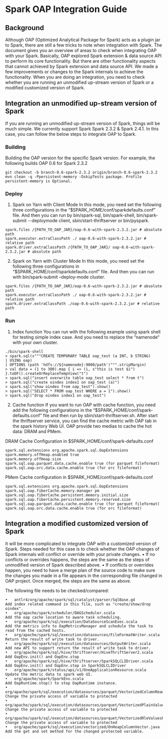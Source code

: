 
# Spark OAP Integration Guide

## Background 
Although OAP (Optimized Analytical Package for Spark) acts as a plugin jar to Spark, there are still a few tricks to note when integration with Spark. The document gives you an overview of areas to check when integrating OAP with your Spark. Basically, OAP explored Spark extension & data source API to perform its core functionality. But there are other functionality aspects that cannot achieved by Spark extension and data source API. We made a few improvements or changes to the Spark internals to achieve the functionality.
When you are doing an integration, you need to check whether you are running an unmodified up-stream version of Spark or a modified customized version of Spark.

## Integration an unmodified up-stream version of Spark
If you are running an unmodified up-stream version of Spark, things will be much simple. We currently support Spark Spark 2.3.2 & Spark 2.4.1.
In this case, you can follow the below steps to integrate OAP to Spark.

### Building
Building the OAP version for the specific Spark version. For example, the following builds OAP 0.6 for Spark 2.3.2
```
git checkout -b branch-0.6-spark-2.3.2 origin/branch-0.6-spark-2.3.2
mvn clean -q -Ppersistent-memory -DskipTests package. Profile persistent-memory is Optional.
```
### Deploy
1.	Spark on Yarn with Client Mode
In this mode, you need set the following three configurations in the “$SPARK_HOME/conf/sparkdefaults.conf” file. And then you can run by bin/spark-sql, bin/spark-shell, bin/spark-submit --deploymode client, sbin/start-thriftserver or bin/pyspark.
```
spark.files /{PATH_TO_OAP_JAR}/oap-0.6-with-spark-2.3.2.jar # absolute path 
spark.executor.extraClassPath ./ oap-0.6-with-spark-2.3.2.jar # relative path
spark.driver.extraClassPath /{PATH_TO_OAP_JAR}/ oap-0.6-with-spark-2.3.2.jar # absolute path
```
2. Spark on Yarn with Cluster Mode
In this mode, you need set the following three configurations in “$SPARK_HOME/conf/sparkdefaults.conf” file. And then you can run with bin/spark-submit –deploy-mode cluster.
```
spark.files /{PATH_TO_OAP_JAR}/oap-0.6-with-spark-2.3.2.jar # absolute path 
spark.executor.extraClassPath ./ oap-0.6-with-spark-2.3.2.jar # relative path 
spark.driver.extraClassPath ./oap-0.6-with-spark-2.3.2.jar # relative path
```
### Run

1. Index function
You can run with the following example using spark shell for testing simple index case. And you need to replace the “namenode“ with your own cluster.

```
./bin/spark-shell
> spark.sql(s"""CREATE TEMPORARY TABLE oap_test (a INT, b STRING)
| USING oap)
| OPTIONS (path 'hdfs://${namenode}:9000/path')""".stripMargin)
> val data = (1 to 300).map { i => (i, s"this is test $i") }.toDF().createOrReplaceTempView("t")
> spark.sql("insert overwrite table oap_test select * from t")
> spark.sql("create oindex index1 on oap_test (a)")
> spark.sql("show oindex from oap_test").show()
> spark.sql("SELECT * FROM oap_test WHERE a = 1").show()
> spark.sql("drop oindex index1 on oap_test")
```

2. Cache function
If you want to run OAP with cache function, you need add the following 
configurations in the 
“$SPARK_HOME/conf/spark-defaults.conf” file and then run by sbin/start-thriftserver.sh. After start the 
thriftserver service, you can find the cache metric with OAP tab in the spark history Web UI. OAP provide two medias to cache the hot data: DRAM and PMem.

DRAM Cache Configuration in $SPARK_HOME/conf/spark-defaults.conf
```
spark.sql.extensions org.apache.spark.sql.OapExtensions
spark.memory.offHeap.enabled true
spark.memory.offHeap.size
spark.sql.oap.parquet.data.cache.enable true (for parquet fileformat)
spark.sql.oap.orc.data.cache.enable true (for orc fileformat)
```
PMem Cache configuration in $SPARK_HOME/conf/spark-defaults.conf
```
spark.sql.extensions org.apache.spark.sql.OapExtensions
spark.sql.oap.fiberCache.memory.manager pm
spark.sql.oap.fiberCache.persistent.memory.initial.size
spark.sql.oap.fiberCache.persistent.memory.reserved.size
spark.sql.oap.parquet.data.cache.enable true (for parquet fileformat)
spark.sql.oap.orc.data.cache.enable true (for orc fileformat)
```
## Integration a modified customized version of Spark
It will be more complicated to integrate OAP with a customized version of Spark. Steps needed for this case is to check whether the OAP changes of Spark internals will conflict or override with your private changes. 
•	If no conflicts or overrides happens, the steps are the same as the steps of unmodified version of Spark described above. 
•	If conflicts or overrides happen, you need to have a merge plan of the source code to make sure the changes you made in a file appears in the corresponding file changed in OAP project. Once merged, the steps are the same as above.

The following file needs to be checked/compared:
```
•	antlr4/org/apache/spark/sql/catalyst/parser/SqlBase.g4  
Add index related command in this file, such as "create/show/drop oindex". 
•	org/apache/spark/scheduler/DAGScheduler.scala           
Add the oap cache location to aware task scheduling.
•	org/apache/spark/sql/execution/DataSourceScanExec.scala   
Add the metrics info to OapMetricsManager and schedule the task to read from the cached hosts.
•	org/apache/spark/sql/execution/datasources/FileFormatWriter.scala
Return the result of write task to driver.
•	org/apache/spark/sql/execution/datasources/OutputWriter.scala  
Add new API to support return the result of write task to driver.
•	org/apache/spark/sql/hive/thriftserver/HiveThriftServer2.scala
Add OapEnv.init() and OapEnv.stop
•	org/apache/spark/sql/hive/thriftserver/SparkSQLCLIDriver.scala
Add OapEnv.init() and OapEnv.stop in SparkSQLCLIDriver
•	org/apache/spark/status/api/v1/OneApplicationResource.scala    
Update the metric data to spark web UI.
•	org/apache/spark/SparkEnv.scala
Add OapRuntime.stop() to stop OapRuntime instance.
•	org/apache/spark/sql/execution/datasources/parquet/VectorizedColumnReader.java
Change the private access of variable to protected
•	org/apache/spark/sql/execution/datasources/parquet/VectorizedPlainValuesReader.java
Change the private access of variable to protected
•	org/apache/spark/sql/execution/datasources/parquet/VectorizedRleValuesReader.java
Change the private access of variable to protected
•	org/apache/spark/sql/execution/vectorized/OnHeapColumnVector.java
Add the get and set method for the changed protected variable.
```









